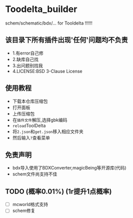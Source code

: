 # Toodelta_builder
schem/schematic/bdx/... for Tooldelta !!!!!!

## 该目录下所有插件出现'任何'问题均不负责
- 1.有error自己修
- 2.缺库自己找
- 3.出问题别找我
- 4.LICENSE:BSD 3-Clause License
## 使用教程
- 下载本仓库压缩包
- 打开面板
- 上传压缩包
- 在`插件文件`解压,选择gbk编码
- `reload`ToolDelta
- 将`2.json`和`get.json`移入相应文件夹
- 然后输入`?`查看菜单
## 免责声明
- bdx导入使用了BDXConverter,magicBeing等开源库(代码)
- schem文件尚支持不佳
## TODO (概率0.01%) (1r提升1点概率)
- [ ] mcworld格式支持
- [ ] schem修复